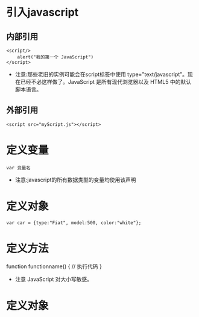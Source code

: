 # 引入javascript
## 内部引用
```
<script/>
    alert("我的第一个 JavaScript")
</script>
```
* 注意:那些老旧的实例可能会在script标签中使用 type="text/javascript"。现在已经不必这样做了。JavaScript 是所有现代浏览器以及 HTML5 中的默认脚本语言。
## 外部引用
```
<script src="myScript.js"></script>
```
# 定义变量
```
var 变量名
```
* 注意:javascript的所有数据类型的变量均使用该声明
# 定义对象
```
var car = {type:"Fiat", model:500, color:"white"};
```
# 定义方法
function functionname()
{
    // 执行代码
}
* 注意 	JavaScript 对大小写敏感。
# 定义对象
